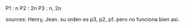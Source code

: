 P1 : n
P2 : 2n
P3 : n, 2n

sources: Henry, Jean.
su orden es p3, p2, p1.
pero no funciona bien asi.
